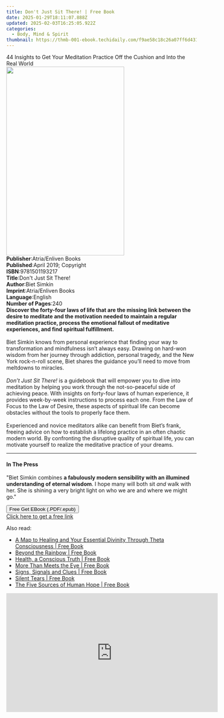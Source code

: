 ```yaml
---
title: Don't Just Sit There! | Free Book
date: 2025-01-29T18:11:07.888Z
updated: 2025-02-03T16:25:05.922Z
categories:
  - Body, Mind & Spirit
thumbnail: https://thmb-001-ebook.techidaily.com/f9ae58c18c26a07ff6d431c8a521099e48e9cb18b0ff8f9abb4e85058361149c.jpg
---
```

<main id="book-container">
  <div class="flex flex-col">
    <div class="book-brief flex-1 py-6 px-4 sm:p-6 md:py-10 md:px-8">
      <!-- brief-->
      <div class="book-brief-main">
        44 Insights to Get Your Meditation Practice Off the Cushion and Into the
        Real World
      </div>
    </div>
    <div
      class="book-meta-info flex-1 grid gap-4 col-start-1 col-end-3 row-start-1 sm:mb-6 sm:grid-cols-4 lg:gap-6 lg:col-start-2 lg:row-end-6 lg:row-span-6 lg:mb-0"
    >
      <div
        class="book-meta-info-left place-content-center mt-4 p-4 text-sm leading-6 col-start-2 col-span-2 dark:text-slate-400"
      >
        <img
          class="w-full h-500 object-cover rounded-lg sm:h-255 sm:col-span-2 lg:col-span-full"
          src="https://img-001-ebook.techidaily.com/e0220b372af999f2856d857afe29b10dc557a99b8430f926e9f0d5987383fb6a.jpg"
          alt=""
          width="312"
          height="500"
        />
      </div>
      <div
        class="book-meta-info-right mt-2 col-start-1 row-start-2 col-span-3 self-center"
      >
        <!-- meta data  -->
        <div class="flex flex-col px-4 md:px-8">
          <div class="flex-1">
            <strong>Publisher</strong>:<span class="px-2"
              >Atria/Enliven Books</span
            >
          </div>
          <div class="flex-1">
            <strong>Published</strong>:<span class="px-2"
              >April 2019; Copyright</span
            >
          </div>
          <div class="flex-1">
            <strong>ISBN</strong>:<span class="px-2">9781501193217</span>
          </div>
          <div class="flex-1">
            <strong>Title</strong>:<span class="px-2"
              >Don&#39;t Just Sit There!</span
            >
          </div>
          <div class="flex-1">
            <strong>Author</strong>:<span class="px-2">Biet Simkin</span>
          </div>
          <div class="flex-1">
            <strong>Imprint</strong>:<span class="px-2"
              >Atria/Enliven Books</span
            >
          </div>
          <div class="flex-1">
            <strong>Language</strong>:<span class="px-2">English</span>
          </div>
          <div class="flex-1">
            <strong>Number of Pages</strong>:<span class="px-2">240</span>
          </div>
        </div>
      </div>
    </div>
    <div class="book-description flex-1 py-6 px-4 sm:p-6 md:py-10 md:px-8">
      <div class="book-description-main">
        <div accordion-content="" id="description">
          <b
            >Discover the forty-four laws of life that are the missing link
            between the desire to meditate and the motivation needed to maintain
            a regular meditation practice, process the emotional fallout of
            meditative experiences, and find spiritual fulfillment.</b
          ><br /><br />Biet Simkin knows from personal experience that finding
          your way to transformation and mindfulness isn’t always easy. Drawing
          on hard-won wisdom from her journey through addiction, personal
          tragedy, and the New York rock-n-roll scene, Biet shares the guidance
          you’ll need to move from meltdowns to miracles.<br />
          <br />
          <i>Don’t Just Sit There!</i> is a guidebook that will empower you to
          dive into meditation by helping you work through the not-so-peaceful
          side of achieving peace. With insights on forty-four laws of human
          experience, it provides week-by-week instructions to process each one.
          From the Law of Focus to the Law of Desire, these aspects of spiritual
          life can become obstacles without the tools to properly face them.<br />
          <br />
          Experienced and novice meditators alike can benefit from Biet’s frank,
          freeing advice on how to establish a lifelong practice in an often
          chaotic modern world. By confronting the disruptive quality of
          spiritual life, you can motivate yourself to realize the meditative
          practice of your dreams.
        </div>
        <div class="accordion-fader"></div>
      </div>
    </div>
    <div class="book-excerpts flex-1 py-6 px-4 sm:p-6 md:py-10 md:px-8">
      <!-- excerpts-->
      <div class="book-excerpts-main">
        <hr />
        <h4 class="placeholder placeholder-heading">
          <span>In The Press</span>
        </h4>
        <p>
          "Biet Simkin combines
          <b
            >a fabulously modern sensibility with an illumined understanding of
            eternal wisdom</b
          >. I hope many will both sit&nbsp;<i>and</i>&nbsp;walk with her. She
          is shining a very bright light on who we are and where we might go."
        </p>
      </div>
    </div>
    <div
      class="book-about-author flex-1 py-6 px-4 sm:p-6 md:py-10 md:px-8"
    ></div>
    <div class="book-free-get flex-1 py-6 px-4 sm:p-6 md:py-10 md:px-8">
      <button
        id="btn-free-get"
        class="bg-blue-500 hover:bg-blue-700 text-white font-bold py-2 px-4 rounded"
      >
        Free Get EBook (.PDF/.epub)
      </button>
      <div id="countdown-display" class="px-2 text-lg mt-2"></div>
      <a
        id="free-link"
        class="hidden bg-blue-500 hover:bg-blue-700 text-white font-bold py-2 px-4 rounded"
        href="https://www.ebooks.com/en-us/book/96327201/don-t-just-sit-there/biet-simkin/"
        target="_blank"
        >Click here to get a free link</a
      >
    </div>
    <script>
      let countdownTime = 0;
      let countdownInterval = null;
      document
        .getElementById('btn-free-get')
        .addEventListener('click', startCountdown);
      function startCountdown() {
        countdownTime = new Date().getTime() + 60000 * 3;
        countdownInterval = setInterval(updateCountdown, 1000);
        document.getElementById('btn-free-get').disabled = true;
        document
          .getElementById('btn-free-get')
          .classList.add('bg-gray-500', 'cursor-not-allowed');
      }
      function updateCountdown() {
        let currentTime = new Date().getTime();
        let timeLeft = countdownTime - currentTime;
        let secondsLeft = Math.floor(timeLeft / 1000);
        document.getElementById('countdown-display').innerHTML =
          `Remaining time: ${secondsLeft} seconds.`;
        if (secondsLeft <= 0) {
          clearInterval(countdownInterval);
          document.getElementById('btn-free-get').classList.add('hidden');
          document.getElementById('free-link').classList.remove('hidden');
          document.getElementById('countdown-display').innerHTML = '';
        }
      }
    </script>
  </div>
</main>

<ins class="adsbygoogle"
      style="display:block"
      data-ad-client="ca-pub-7571918770474297"
      data-ad-slot="8358498916"
      data-ad-format="auto"
      data-full-width-responsive="true"></ins>
    

<span class="atpl-alsoreadstyle">Also read:</span>
<div><ul>
<li><a href="https://novels-ebooks.techidaily.com/138596109-9781452544465-a-map-to-healing-and-your-essential-divinity-through-theta-consciousness/"><u>A Map to Healing and Your Essential Divinity Through Theta Consciousness | Free Book</u></a></li>
<li><a href="https://novels-ebooks.techidaily.com/138596396-9781462046850-beyond-the-rainbow/"><u>Beyond the Rainbow | Free Book</u></a></li>
<li><a href="https://novels-ebooks.techidaily.com/138595986-9781452554228-health-a-conscious-truth/"><u>Health, a Conscious Truth | Free Book</u></a></li>
<li><a href="https://novels-ebooks.techidaily.com/138596104-9781462004935-more-than-meets-the-eye/"><u>More Than Meets the Eye | Free Book</u></a></li>
<li><a href="https://novels-ebooks.techidaily.com/138596320-9781452565446-signs-signals-and-clues/"><u>Signs, Signals and Clues | Free Book</u></a></li>
<li><a href="https://novels-ebooks.techidaily.com/138596063-9781449716158-silent-tears/"><u>Silent Tears | Free Book</u></a></li>
<li><a href="https://novels-ebooks.techidaily.com/138596342-9781462021901-the-five-sources-of-human-hope/"><u>The Five Sources of Human Hope | Free Book</u></a></li>
</ul></div>

<!-- affiliate ads begin -->
<iframe width="560" height="315" src="https://www.youtube.com/embed/FLlUft1ZxI0?si=pBd5QdHEE27qsNlN" title="YouTube video player" frameborder="0" allow="accelerometer; autoplay; clipboard-write; encrypted-media; gyroscope; picture-in-picture; web-share" referrerpolicy="strict-origin-when-cross-origin" allowfullscreen></iframe>
<!-- affiliate ads end -->

